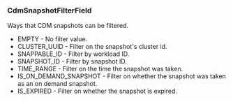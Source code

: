 ### CdmSnapshotFilterField
Ways that CDM snapshots can be filtered.

- EMPTY - No filter value.
- CLUSTER_UUID - Filter on the snapshot's cluster id.
- SNAPPABLE_ID - Filter by workload ID.
- SNAPSHOT_ID - Filter by snapshot ID.
- TIME_RANGE - Filter on the time the snapshot was taken.
- IS_ON_DEMAND_SNAPSHOT - Filter on whether the snapshot was taken as an on demand snapshot.
- IS_EXPIRED - Filter on whether the snapshot is expired.
